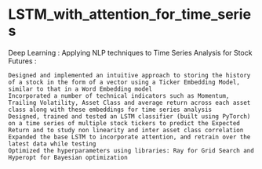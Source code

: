 # LSTM_with_attention_for_time_series

Deep Learning : Applying NLP techniques to Time Series Analysis for Stock Futures :

    Designed and implemented an intuitive approach to storing the history of a stock in the form of a vector using a Ticker Embedding Model, similar to that in a Word Embedding model
    Incorporated a number of technical indicators such as Momentum, Trailing Volatility, Asset Class and average return across each asset class along with these embeddings for time series analysis
    Designed, trained and tested an LSTM classifier (built using PyTorch) on a time series of multiple stock tickers to predict the Expected Return and to study non linearity and inter asset class correlation
    Expanded the base LSTM to incorporate attention, and retrain over the latest data while testing
    Optimized the hyperparameters using libraries: Ray for Grid Search and Hyperopt for Bayesian optimization
